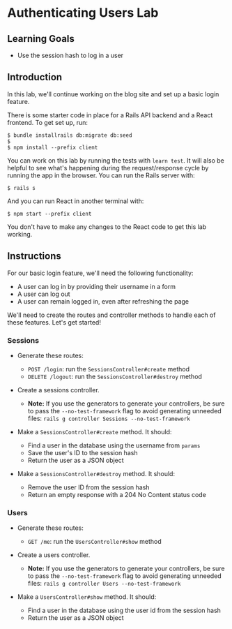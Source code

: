 # Authenticating Users Lab

## Learning Goals

- Use the session hash to log in a user

## Introduction

In this lab, we'll continue working on the blog site and set up a basic login
feature.

There is some starter code in place for a Rails API backend and a React frontend.
To get set up, run:

```console
$ bundle installrails db:migrate db:seed
$ 
$ npm install --prefix client
```

You can work on this lab by running the tests with `learn test`. It will also be
helpful to see what's happening during the request/response cycle by running the
app in the browser. You can run the Rails server with:

```console
$ rails s
```

And you can run React in another terminal with:

```console
$ npm start --prefix client
```

You don't have to make any changes to the React code to get this lab working.

## Instructions

For our basic login feature, we'll need the following functionality:

- A user can log in by providing their username in a form
- A user can log out
- A user can remain logged in, even after refreshing the page

We'll need to create the routes and controller methods to handle each of these features. Let's get started!

### Sessions

- Generate these routes:

  - `POST /login`: run the `SessionsController#create` method
  - `DELETE /logout`: run the `SessionsController#destroy` method

- Create a sessions controller.

  - **Note:** If you use the generators to generate your controllers, be sure to
    pass the `--no-test-framework` flag to avoid generating unneeded files:
    `rails g controller Sessions --no-test-framework`

- Make a `SessionsController#create` method. It should:

  - Find a user in the database using the username from `params`
  - Save the user's ID to the session hash
  - Return the user as a JSON object

- Make a `SessionsController#destroy` method. It should:

  - Remove the user ID from the session hash
  - Return an empty response with a 204 No Content status code

### Users

- Generate these routes:

  - `GET /me`: run the `UsersController#show` method

- Create a users controller.

  - **Note:** If you use the generators to generate your controllers, be sure to
    pass the `--no-test-framework` flag to avoid generating unneeded files:
    `rails g controller Users --no-test-framework`

- Make a `UsersController#show` method. It should:
  - Find a user in the database using the user id from the session hash
  - Return the user as a JSON object
